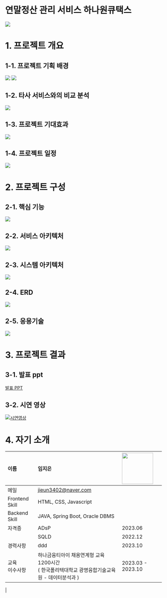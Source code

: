 # 연말정산 관리 서비스 하나원큐택스
<img src="/OneQTax/readme_src/main.PNG"/>

# 1. 프로젝트 개요
## 1-1. 프로젝트 기획 배경
<img src="/OneQTax/readme_src/about_1qtax1.PNG"/>
<img src="/OneQTax/readme_src/about_1qtax2.PNG"/>

## 1-2. 타사 서비스와의 비교 분석
<img src="/OneQTax/readme_src/comparative_analysis.PNG"/>

## 1-3. 프로젝트 기대효과
<img src="/OneQTax/readme_src/expected_effect.PNG"/>

## 1-4. 프로젝트 일정
<img src="/OneQTax/readme_src/gantt_chart.PNG"/>


# 2. 프로젝트 구성 
## 2-1. 핵심 기능 
<img src="/OneQTax/readme_src/function.PNG"/>

## 2-2. 서비스 아키텍처
<img src="/OneQTax/readme_src/service_architecture.PNG"/>

## 2-3. 시스템 아키텍처
<img src="/OneQTax/readme_src/system_architecture.PNG"/>

## 2-4. ERD 
<img src="/OneQTax/readme_src/erd.PNG"/>

## 2-5. 응용기술
<img src="/OneQTax/readme_src/skill.PNG"/>

# 3. 프로젝트 결과

## 3-1. 발표 ppt 
[발표 PPT](/OneQTax/readme_src/project.pdf)<br>

## 3-2. 시연 영상 
[![시연영상](video.PNG)](https://youtu.be/VABckpc8zD0)

# 4. 자기 소개
| 이름 | 임지은 | <img src="" width="100px"/> |
| :--- | :--- | :--- |
| 메일 | <jieun3402@naver.com>  |  |
| Frontend Skill |  HTML, CSS, Javascript | |
| Backend Skill |  JAVA, Spring Boot, Oracle DBMS | |
| 자격증 | ADsP | 2023.06 | 
|  | SQLD | 2022.12 | 
| 경력사항 | ddd | 2023.10 | 
| 교육<br/>이수사항 | 하나금융티아이 채용연계형 교육 1200시간 <br/> ( 한국폴리텍대학교 광명융합기술교육원 - 데이터분석과 ) | 2023.03 - 2023.10 | 
| 
